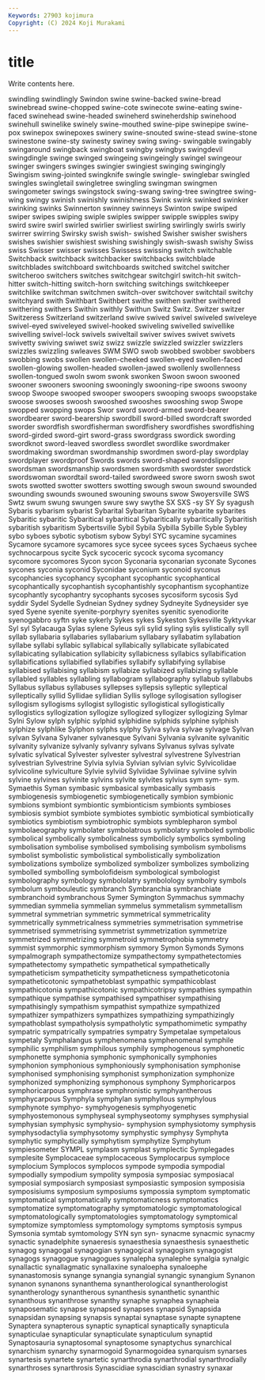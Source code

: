```yaml
---
Keywords: 27903 kojimura
Copyright: (C) 2024 Koji Murakami
---
```


# title

Write contents here.




swindling swindlingly Swindon swine swine-backed swine-bread swinebread swine-chopped swine-cote swinecote
swine-eating swine-faced swinehead swine-headed swineherd swineherdship swinehood swinehull swinelike swinely
swine-mouthed swine-pipe swinepipe swine-pox swinepox swinepoxes swinery swine-snouted swine-stead swine-stone
swinestone swine-sty swinesty swiney swing swing- swingable swingably swingaround swingback
swingboat swingby swingbys swingdevil swingdingle swinge swinged swingeing swingeingly swingel
swingeour swinger swingers swinges swingier swingiest swinging swingingly Swingism swing-jointed
swingknife swingle swingle- swinglebar swingled swingles swingletail swingletree swingling swingman
swingmen swingometer swings swingstock swing-swang swing-tree swingtree swing-wing swingy swinish
swinishly swinishness Swink swink swinked swinker swinking swinks Swinnerton swinney
swinneys Swinton swipe swiped swiper swipes swiping swiple swiples swipper
swipple swipples swipy swird swire swirl swirled swirlier swirliest swirling
swirlingly swirls swirly swirrer swirring Swirsky swish swish- swished Swisher
swisher swishers swishes swishier swishiest swishing swishingly swish-swash swishy Swiss
swiss Swisser swisser swisses Swissess swissing switch switchable Switchback switchback
switchbacker switchbacks switchblade switchblades switchboard switchboards switched switchel switcher switcheroo
switchers switches switchgear switchgirl switch-hit switch-hitter switch-hitting switch-horn switching switchings
switchkeeper switchlike switchman switchmen switch-over switchover switchtail switchy switchyard swith
Swithbart Swithbert swithe swithen swither swithered swithering swithers Swithin swithly
Swithun Switz Switz. Switzer switzer Switzeress Switzerland switzerland swive swived
swivel swiveled swiveleye swivel-eyed swiveleyed swivel-hooked swiveling swivelled swivellike swivelling
swivel-lock swivels swiveltail swiver swives swivet swivets swivetty swiving swiwet
swiz swizz swizzle swizzled swizzler swizzlers swizzles swizzling swleaves SWM
SWO swob swobbed swobber swobbers swobbing swobs swollen swollen-cheeked swollen-eyed
swollen-faced swollen-glowing swollen-headed swollen-jawed swollenly swollenness swollen-tongued swoln swom swonk
swonken Swoon swoon swooned swooner swooners swooning swooningly swooning-ripe swoons
swoony swoop Swoope swooped swooper swoopers swooping swoops swoopstake swoose
swooses swoosh swooshed swooshes swooshing swop Swope swopped swopping swops
Swor sword sword-armed sword-bearer swordbearer sword-bearership swordbill sword-billed swordcraft sworded
sworder swordfish swordfisherman swordfishery swordfishes swordfishing sword-girded sword-girt sword-grass swordgrass
swordick swording swordknot sword-leaved swordless swordlet swordlike swordmaker swordmaking swordman
swordmanship swordmen sword-play swordplay swordplayer swordproof Swords swords sword-shaped swordslipper
swordsman swordsmanship swordsmen swordsmith swordster swordstick swordswoman swordtail sword-tailed swordweed
swore sworn swosh swot swots swotted swotter swotters swotting swough
swoun swound swounded swounding swounds swouned swouning swouns swow Swoyersville
SWS Swtz swum swung swungen swure swy swythe SX SXS
-sy SY Sy syagush Sybaris sybarism sybarist Sybarital Sybaritan Sybarite
sybarite sybarites Sybaritic sybaritic Sybaritical sybaritical Sybaritically sybaritically Sybaritish sybaritish
sybaritism Sybertsville Sybil Sybila Sybilla Sybille Syble Sybley sybo syboes
sybotic sybotism sybow Sybyl SYC sycamine sycamines Sycamore sycamore sycamores
syce sycee sycees syces Sychaeus sychee sychnocarpous sycite Syck sycoceric
sycock sycoma sycomancy sycomore sycomores Sycon sycon Syconaria syconarian syconate
Sycones sycones syconia syconid Syconidae syconium syconoid syconus sycophancies sycophancy
sycophant sycophantic sycophantical sycophantically sycophantish sycophantishly sycophantism sycophantize sycophantly sycophantry
sycophants sycoses sycosiform sycosis Syd syddir Sydel Sydelle Sydneian Sydney
sydney Sydneyite Sydneysider sye syed Syene syenite syenite-porphyry syenites syenitic
syenodiorite syenogabbro syftn syke sykerly Sykes sykes Sykeston Sykesville Syktyvkar
Syl syl Sylacauga Sylas sylene Syleus syli sylid syling sylis
sylistically syll syllab syllabaria syllabaries syllabarium syllabary syllabatim syllabation syllabe
syllabi syllabic syllabical syllabically syllabicate syllabicated syllabicating syllabication syllabicity syllabicness
syllabics syllabification syllabifications syllabified syllabifies syllabify syllabifying syllabise syllabised syllabising
syllabism syllabize syllabized syllabizing syllable syllabled syllables syllabling syllabogram syllabography
syllabub syllabubs Syllabus syllabus syllabuses syllepses syllepsis sylleptic sylleptical sylleptically
syllid Syllidae syllidian Syllis sylloge syllogisation syllogiser syllogism syllogisms syllogist
syllogistic syllogistical syllogistically syllogistics syllogization syllogize syllogized syllogizer syllogizing Sylmar
Sylni Sylow sylph sylphic sylphid sylphidine sylphids sylphine sylphish sylphize
sylphlike Sylphon sylphs sylphy Sylva sylva sylvae sylvage Sylvan sylvan
Sylvana Sylvaner sylvanesque Sylvani Sylvania sylvanite sylvanitic sylvanity sylvanize sylvanly
sylvanry sylvans Sylvanus sylvas sylvate sylvatic sylvatical Sylvester sylvester sylvestral
sylvestrene Sylvestrian sylvestrian Sylvestrine Sylvia sylvia Sylvian sylvian sylvic Sylvicolidae
sylvicoline sylviculture Sylvie sylviid Sylviidae Sylviinae sylviine sylvin sylvine sylvines
sylvinite sylvins sylvite sylvites sylvius sym sym- sym. Symaethis Syman
symbasic symbasical symbasically symbasis symbiogenesis symbiogenetic symbiogenetically symbion symbionic symbions
symbiont symbiontic symbionticism symbionts symbioses symbiosis symbiot symbiote symbiotes symbiotic
symbiotical symbiotically symbiotics symbiotism symbiotrophic symbiots symblepharon symbol symbolaeography symbolater
symbolatrous symbolatry symboled symbolic symbolical symbolically symbolicalness symbolicly symbolics symboling
symbolisation symbolise symbolised symbolising symbolism symbolisms symbolist symbolistic symbolistical symbolistically
symbolization symbolizations symbolize symbolized symbolizer symbolizes symbolizing symbolled symbolling symbolofideism
symbological symbologist symbolography symbology symbololatry symbolology symbolry symbols symbolum symbouleutic
symbranch Symbranchia symbranchiate symbranchoid symbranchous Symer Symington Symmachus symmachy symmedian
symmelia symmelian symmelus symmetalism symmetallism symmetral symmetrian symmetric symmetrical symmetricality
symmetrically symmetricalness symmetries symmetrisation symmetrise symmetrised symmetrising symmetrist symmetrization symmetrize
symmetrized symmetrizing symmetroid symmetrophobia symmetry symmist symmorphic symmorphism symmory Symon
Symonds Symons sympalmograph sympathectomize sympathectomy sympathetectomies sympathetectomy sympathetic sympathetical sympathetically
sympatheticism sympatheticity sympatheticness sympatheticotonia sympatheticotonic sympathetoblast sympathic sympathicoblast sympathicotonia sympathicotonic
sympathicotripsy sympathies sympathin sympathique sympathise sympathised sympathiser sympathising sympathisingly sympathism
sympathist sympathize sympathized sympathizer sympathizers sympathizes sympathizing sympathizingly sympathoblast sympatholysis
sympatholytic sympathomimetic sympathy sympatric sympatrically sympatries sympatry Sympetalae sympetalous sympetaly
Symphalangus symphenomena symphenomenal symphile symphilic symphilism symphilous symphily symphogenous symphonetic
symphonette symphonia symphonic symphonically symphonies symphonion symphonious symphoniously symphonisation symphonise
symphonised symphonising symphonist symphonization symphonize symphonized symphonizing symphonous symphony Symphoricarpos
symphoricarpous symphrase symphronistic symphyantherous symphycarpous Symphyla symphylan symphyllous symphylous symphynote
symphyo- symphyogenesis symphyogenetic symphyostemonous symphyseal symphyseotomy symphyses symphysial symphysian symphysic
symphysio- symphysion symphysiotomy symphysis symphysodactylia symphysotomy symphystic symphysy Symphyta symphytic
symphytically symphytism symphytize Symphytum sympiesometer SYMPL symplasm symplast symplectic Symplegades
symplesite Symplocaceae symplocaceous Symplocarpus symploce symplocium Symplocos symplocos sympode sympodia
sympodial sympodially sympodium sympolity symposia symposiac symposiacal symposial symposiarch symposiast
symposiastic symposion symposisia symposisiums symposium symposiums sympossia symptom symptomatic symptomatical
symptomatically symptomaticness symptomatics symptomatize symptomatography symptomatologic symptomatological symptomatologically symptomatologies symptomatology
symptomical symptomize symptomless symptomology symptoms symptosis sympus Symsonia symtab symtomology
SYN syn syn- synacme synacmic synacmy synactic synadelphite synaeresis synaesthesia
synaesthesis synaesthetic synagog synagogal synagogian synagogical synagogism synagogist synagogs synagogue
synagogues synalepha synalephe synalgia synalgic synallactic synallagmatic synallaxine synaloepha synaloephe
synanastomosis synange synangia synangial synangic synangium Synanon synanon synanons synanthema
synantherological synantherologist synantherology synantherous synanthesis synanthetic synanthic synanthous synanthrose synanthy
synaphe synaphea synapheia synaposematic synapse synapsed synapses synapsid Synapsida synapsidan
synapsing synapsis synaptai synaptase synapte synaptene Synaptera synapterous synaptic synaptical
synaptically synapticula synapticulae synapticular synapticulate synapticulum synaptid Synaptosauria synaptosomal synaptosome
synaptychus synarchical synarchism synarchy synarmogoid Synarmogoidea synarquism synarses synartesis synartete
synartetic synarthrodia synarthrodial synarthrodially synarthroses synarthrosis Synascidiae synascidian synastry synaxar
